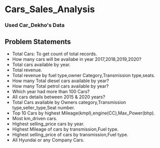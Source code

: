 # Cars_Sales_Analysis

### Used Car_Dekho's Data

## Problem Statements
- Total Cars: To get count of total records.
- How many cars will be availabe in year 2017,2018,2019,2020?
- Total cars available by year.
- Total revenue.
- Total revenue by fuel type,owner Category,Transmission type,seats.
- How many Total diesel cars available by year?
- How many Total petrol cars available by year?
- Which year had more than 100 Cars?
- All cars details between 2015 & 2020 years?
- Total Cars available by Owners category,Transmission type,seller_type,Seat number.
- Top 10 Cars by highest Mileage(kmpl),engine(CC),Max_Power(bhp).
- Most km_driven cars.
- Highest selling_price cars by year.
- Highest Mileage of cars by transmission,Fuel type.
- Highest selling_price of cars by transmission,Fuel type.
- All Hyundai or any Company Cars.

